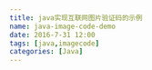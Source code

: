 ```yaml
---
title: java实现互联网图片验证码的示例
name: java-image-code-demo
date: 2016-7-31 12:00
tags: [java,imagecode]
categories: [Java]
---
```

